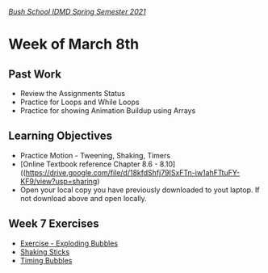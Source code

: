 [_Bush School IDMD Spring Semester 2021_](https://chandrunarayan.github.io/idmd/)

# Week of March 8th

## Past Work
* Review the Assignments Status
* Practice for Loops and While Loops
* Practice for showing Animation Buildup using Arrays

## Learning Objectives
* Practice Motion - Tweening, Shaking, Timers
* [Online Textbook reference Chapter 8.6 - 8.10]((https://drive.google.com/file/d/18kfdShfj79ISxFTn-iw1ahFTtuFY-KF9/view?usp=sharing)
* Open your local copy you have previously downloaded to yout laptop. If not download above and open locally.

## Week 7 Exercises
* [Exercise - Exploding Bubbles](code/exploding_bubbles.md)
* [Shaking Sticks](code/shakingsticks)
* [Timing Bubbles](code/timingbubbles)